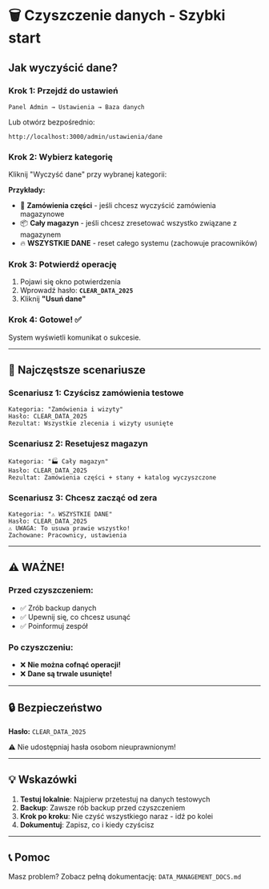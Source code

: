 # 🗑️ Czyszczenie danych - Szybki start

## Jak wyczyścić dane?

### Krok 1: Przejdź do ustawień
```
Panel Admin → Ustawienia → Baza danych
```

Lub otwórz bezpośrednio:
```
http://localhost:3000/admin/ustawienia/dane
```

### Krok 2: Wybierz kategorię
Kliknij "Wyczyść dane" przy wybranej kategorii:

**Przykłady:**
- 🛒 **Zamówienia części** - jeśli chcesz wyczyścić zamówienia magazynowe
- 📦 **Cały magazyn** - jeśli chcesz zresetować wszystko związane z magazynem
- 🔥 **WSZYSTKIE DANE** - reset całego systemu (zachowuje pracowników)

### Krok 3: Potwierdź operację
1. Pojawi się okno potwierdzenia
2. Wprowadź hasło: **`CLEAR_DATA_2025`**
3. Kliknij **"Usuń dane"**

### Krok 4: Gotowe! ✅
System wyświetli komunikat o sukcesie.

---

## 🎯 Najczęstsze scenariusze

### Scenariusz 1: Czyścisz zamówienia testowe
```
Kategoria: "Zamówienia i wizyty"
Hasło: CLEAR_DATA_2025
Rezultat: Wszystkie zlecenia i wizyty usunięte
```

### Scenariusz 2: Resetujesz magazyn
```
Kategoria: "🏭 Cały magazyn"
Hasło: CLEAR_DATA_2025
Rezultat: Zamówienia części + stany + katalog wyczyszczone
```

### Scenariusz 3: Chcesz zacząć od zera
```
Kategoria: "⚠️ WSZYSTKIE DANE"
Hasło: CLEAR_DATA_2025
⚠️ UWAGA: To usuwa prawie wszystko!
Zachowane: Pracownicy, ustawienia
```

---

## ⚠️ WAŻNE!

### Przed czyszczeniem:
- ✅ Zrób backup danych
- ✅ Upewnij się, co chcesz usunąć
- ✅ Poinformuj zespół

### Po czyszczeniu:
- ❌ **Nie można cofnąć operacji!**
- ❌ **Dane są trwale usunięte!**

---

## 🔒 Bezpieczeństwo

**Hasło:** `CLEAR_DATA_2025`

⚠️ Nie udostępniaj hasła osobom nieuprawnionym!

---

## 💡 Wskazówki

1. **Testuj lokalnie**: Najpierw przetestuj na danych testowych
2. **Backup**: Zawsze rób backup przed czyszczeniem
3. **Krok po kroku**: Nie czyść wszystkiego naraz - idź po kolei
4. **Dokumentuj**: Zapisz, co i kiedy czyścisz

---

## 📞 Pomoc

Masz problem? Zobacz pełną dokumentację: `DATA_MANAGEMENT_DOCS.md`
